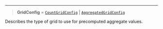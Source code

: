 ***

> **GridConfig** = [`CountGridConfig`](CountGridConfig.md) | [`AggregatedGridConfig`](AggregatedGridConfig.md)

Describes the type of grid to use for precomputed aggregate values.
